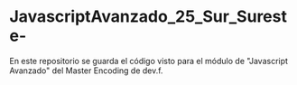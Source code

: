 # JavascriptAvanzado_25_Sur_Sureste-
En este repositorio se guarda el código visto para el módulo de "Javascript Avanzado" del Master Encoding de dev.f. 
